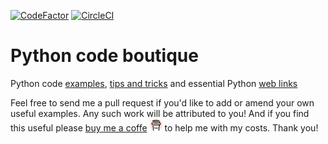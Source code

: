 [![CodeFactor](https://www.codefactor.io/repository/github/andykmiles/code_boutique/badge)](https://www.codefactor.io/repository/github/andykmiles/code_boutique)
[![CircleCI](https://circleci.com/gh/andykmiles/code_boutique/tree/develop.svg?style=svg)](https://circleci.com/gh/andykmiles/code_boutique/tree/develop)

# Python code boutique
Python code [examples](src/), [tips and tricks](tips_and_tricks/) and essential Python [web links](web_links/)

Feel free to send me a pull request if you'd like to add or amend your own useful examples. Any such work will be attributed to you! And if you find this useful please [buy me a coffe](https://www.buymeacoffee.com/andykmiles)  <img src="_images/bmac.jpeg" alt="" width="20" height="20"> to help me with my costs. Thank you!
